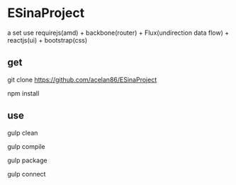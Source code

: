 # ESinaProject

a set use requirejs(amd) + backbone(router) + Flux(undirection data flow) + reactjs(ui) + bootstrap(css)


## get 

git clone https://github.com/acelan86/ESinaProject

npm install

## use

gulp clean

gulp compile

gulp package

gulp connect
